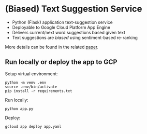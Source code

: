 # (Biased) Text Suggestion Service

* Python (Flask) application text-suggestion service
* Deployable to Google Cloud Platform App Engine
* Delivers current/next word suggestions based given text
* Text suggestions are *biased* using sentiment-based re-ranking

More details can be found in the related [paper](https://aclanthology.org/2021.hcinlp-1.17.pdf).

## Run locally or deploy the app to GCP
Setup virtual environment:
```
python -m venv .env
source .env/bin/activate
pip install -r requirements.txt
```
Run locally:
```
python app.py
```
Deploy:
```
gcloud app deploy app.yaml
```
